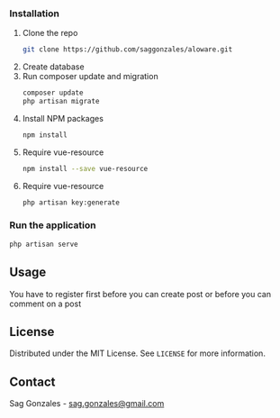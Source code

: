 ### Installation
1. Clone the repo
   ```sh
   git clone https://github.com/saggonzales/aloware.git 
   ```
2. Create database
3. Run composer update and migration
   ```sh
   composer update
   php artisan migrate
   ```
4. Install NPM packages
   ```sh
   npm install
   ```
5. Require vue-resource
   ```sh
   npm install --save vue-resource
   ```  
5. Require vue-resource
   ```sh
   php artisan key:generate
   ``` 

### Run the application
   ```sh
   php artisan serve
   ``` 




<!-- USAGE EXAMPLES -->
## Usage

You have to register first before you can create post or before you can comment on a post

<!-- LICENSE -->
## License

Distributed under the MIT License. See `LICENSE` for more information.

<!-- CONTACT -->
## Contact

Sag Gonzales - sag.gonzales@gmail.com